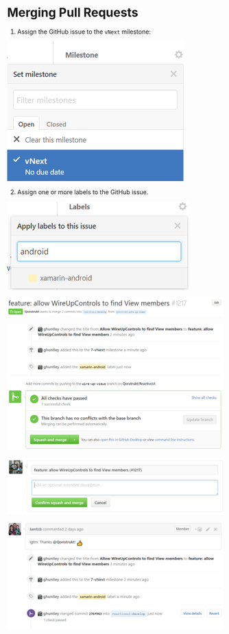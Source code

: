 # Merging Pull Requests

1. Assign the GitHub issue to the `vNext` milestone:

![Assign the pull-request to the milestone](/en/images/contributing/assign-to-a-milestone.png)

2. Assign one or more labels to the GitHub issue. 

![](/en/images/contributing/apply-one-or-more-labels.png)

![Ren](/en/images/contributing/rename-the-title.png)

![](/en/images/contributing/ready-for-squash-and-merge.png)


![](/en/images/contributing/squash-and-reword-the-commits.png)

![](/en/images/contributing/contribution-merged.png)




